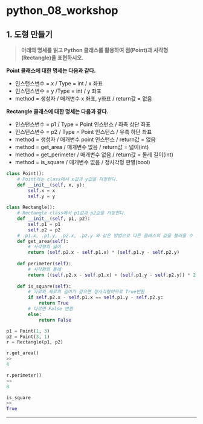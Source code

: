# python_08_workshop



## 1. 도형 만들기

> **아래의 명세를 읽고 Python 클래스를 활용하여 점(Point)과 사각형(Rectangle)을 표현하시오.**



**Point 클래스에 대한 명세는 다음과 같다.**

- 인스턴스변수 = x / Type = int / x 좌표
- 인스턴스변수 = y /Type = int / y 좌표
- method = 생성자 / 매개변수 x 좌표, y좌표 / return값 = 없음

**Rectangle 클래스에 대한 명세는 다음과 같다.**

- 인스턴스변수 = p1 / Type = Point 인스턴스 / 좌측 상단 좌표
- 인스턴스변수 = p2 / Type = Point 인스턴스 / 우측 하단 좌표
- method = 생성자 / 매개변수 point 인스턴스 / return값 = 없음
- method = get_area / 매개변수 없음 / return값 = 넓이(int)
- method = get_perimeter / 매개변수 없음 / return값 = 둘레 길이(int)
- method = is_square / 매개변수 없음 / 정사각형 판별(bool)

```python
class Point():
    # Point라는 class에서 x값과 y값을 저장한다.
    def __init__(self, x, y):        
        self.x = x
        self.y = y
                
class Rectangle():
    # Rectangle class에서 p1값과 p2값을 저장한다.
    def __init__(self, p1, p2):
        self.p1 = p1
        self.p2 = p2
	# .p1.x, .p1.y, .p2.x, .p2.y 와 같은 방법으로 다른 클래스의 값을 불러올 수 있다.
    def get_area(self):
        # 사각형의 넓이
        return (self.p2.x - self.p1.x) * (self.p1.y - self.p2.y)
    
    def perimeter(self):
        # 사각형의 둘레
        return ((self.p2.x - self.p1.x) + (self.p1.y - self.p2.y)) * 2
    
    def is_square(self):
        # 가로와 세로의 길이가 같으면 정사각형이므로 True반환
        if self.p2.x - self.p1.x == self.p1.y - self.p2.y:
            return True
        # 다르면 False 반환
        else:
            return False
```

```python
p1 = Point(1, 3)
p2 = Point(3, 1)
r = Rectangle(p1, p2)
```

```python
r.get_area()
>>
4
```

```python
r.perimeter()
>>
8
```

```python
is_square
>>
True
```



___

